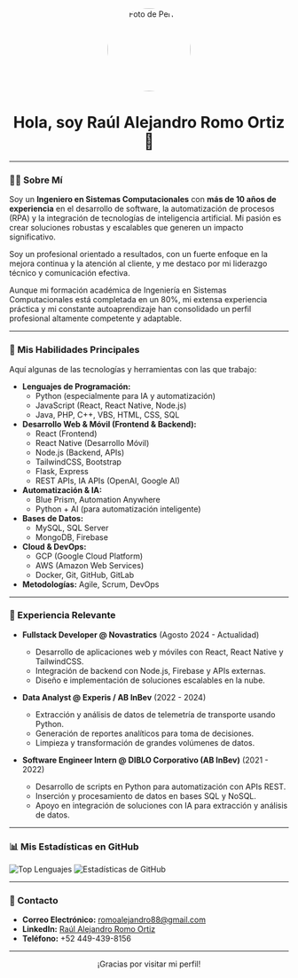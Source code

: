 <div align="center">
  <img src="https://avatars.githubusercontent.com/u/165064417?v=4" alt="Foto de Perfil" width="150" style="border-radius:50%">
  <h1>Hola, soy Raúl Alejandro Romo Ortiz 👋</h1>
</div>

---

### 👨‍💻 Sobre Mí

Soy un **Ingeniero en Sistemas Computacionales** con **más de 10 años de experiencia** en el desarrollo de software, la automatización de procesos (RPA) y la integración de tecnologías de inteligencia artificial. Mi pasión es crear soluciones robustas y escalables que generen un impacto significativo.

Soy un profesional orientado a resultados, con un fuerte enfoque en la mejora continua y la atención al cliente, y me destaco por mi liderazgo técnico y comunicación efectiva.

Aunque mi formación académica de Ingeniería en Sistemas Computacionales está completada en un 80%, mi extensa experiencia práctica y mi constante autoaprendizaje han consolidado un perfil profesional altamente competente y adaptable.

---

### 🚀 Mis Habilidades Principales

Aquí algunas de las tecnologías y herramientas con las que trabajo:

* **Lenguajes de Programación:**
    * Python (especialmente para IA y automatización)
    * JavaScript (React, React Native, Node.js)
    * Java, PHP, C++, VBS, HTML, CSS, SQL
* **Desarrollo Web & Móvil (Frontend & Backend):**
    * React (Frontend)
    * React Native (Desarrollo Móvil)
    * Node.js (Backend, APIs)
    * TailwindCSS, Bootstrap
    * Flask, Express
    * REST APIs, IA APIs (OpenAI, Google AI)
* **Automatización & IA:**
    * Blue Prism, Automation Anywhere
    * Python + AI (para automatización inteligente)
* **Bases de Datos:**
    * MySQL, SQL Server
    * MongoDB, Firebase
* **Cloud & DevOps:**
    * GCP (Google Cloud Platform)
    * AWS (Amazon Web Services)
    * Docker, Git, GitHub, GitLab
* **Metodologías:** Agile, Scrum, DevOps

---

### 💼 Experiencia Relevante

* **Fullstack Developer @ Novastratics** (Agosto 2024 - Actualidad)
    * Desarrollo de aplicaciones web y móviles con React, React Native y TailwindCSS.
    * Integración de backend con Node.js, Firebase y APIs externas.
    * Diseño e implementación de soluciones escalables en la nube.

* **Data Analyst @ Experis / AB InBev** (2022 - 2024)
    * Extracción y análisis de datos de telemetría de transporte usando Python.
    * Generación de reportes analíticos para toma de decisiones.
    * Limpieza y transformación de grandes volúmenes de datos.

* **Software Engineer Intern @ DIBLO Corporativo (AB InBev)** (2021 - 2022)
    * Desarrollo de scripts en Python para automatización con APIs REST.
    * Inserción y procesamiento de datos en bases SQL y NoSQL.
    * Apoyo en integración de soluciones con IA para extracción y análisis de datos.

---

### 📊 Mis Estadísticas en GitHub

<img src="https://github-readme-stats.vercel.app/api/top-langs/?username=NexGenIno&layout=compact&hide_title=true&bg_color=1a1b27&text_color=e0e0e0&icon_color=c5c9e2&border_color=000000" alt="Top Lenguajes">

<img src="https://github-readme-stats.vercel.app/api?username=NexGenIno&show_icons=true&include_all_commits=true&count_private=true&theme=dark&bg_color=1a1b27&text_color=e0e0e0&icon_color=c5c9e2&hide_border=true" alt="Estadísticas de GitHub">

---

### 💬 Contacto

* **Correo Electrónico:** romoalejandro88@gmail.com
* **LinkedIn:** [Raúl Alejandro Romo Ortiz](https://www.linkedin.com/in/raúl-alejandro-romo-ortiz-401005225)
* **Teléfono:** +52 449-439-8156

---

<div align="center">
  <p>¡Gracias por visitar mi perfil!</p>
</div>
